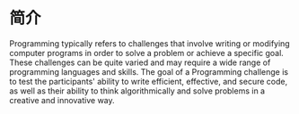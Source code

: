 # 简介

Programming typically refers to challenges that involve writing or modifying computer programs in order to solve a problem or achieve a specific goal. These challenges can be quite varied and may require a wide range of programming languages and skills. The goal of a Programming challenge is to test the participants' ability to write efficient, effective, and secure code, as well as their ability to think algorithmically and solve problems in a creative and innovative way.

